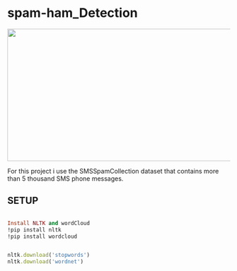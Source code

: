 # spam-ham_Detection
<p align="center">
  <img width="600" height="300" src="https://miro.medium.com/v2/resize:fit:1400/1*_igArwmR7Pj_Mu_KUGD1SQ.png">
</p>

For this project i use the SMSSpamCollection dataset that contains more than 5 thousand SMS phone messages.

## SETUP

```ruby

Install NLTK and wordCloud
!pip install nltk
!pip install wordcloud


nltk.download('stopwords')
nltk.download('wordnet')
```
